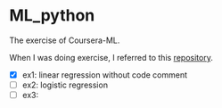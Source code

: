 # ML_python

The exercise of Coursera-ML.

When I was doing exercise, I referred to this [repository](https://github.com/fengdu78/Coursera-ML-AndrewNg-Notes).

- [x] ex1: linear regression without code comment
- [ ] ex2: logistic regression
- [ ] ex3: 